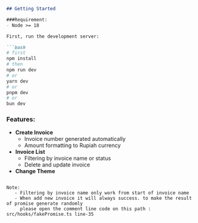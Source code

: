 ```markdown
## Getting Started

###Requirement:
- Node >= 18

First, run the development server:

```bash
# first
npm install
# then
npm run dev
# or
yarn dev
# or
pnpm dev
# or
bun dev
```

### Features:
- **Create Invoice**
  - Invoice number generated automatically
  - Amount formatting to Rupiah currency
- **Invoice List**
  - Filtering by invoice name or status
  - Delete and update invoice
- **Change Theme**
```

Note:
   - Filtering by invoice name only work from start of invoice name
   - When add new invoice it will always success. to make the result of promise generate randomly
     please open the comment line code on this path : src/hooks/fakePromise.ts line-35
